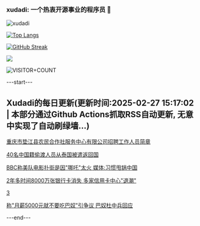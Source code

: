 ### xudadi: 一个热衷开源事业的程序员 👋

![xudadi](https://github-readme-stats-git-masterorgs-github-readme-stats-team.vercel.app/api?username=xudadi)

[![Top Langs](https://github-readme-stats.vercel.app/api/top-langs/?username=xudadi)](https://github.com/anuraghazra/github-readme-stats)

[![GitHub Streak](https://streak-stats.demolab.com?user=xudadi&locale=zh_Hans)](https://git.io/streak-stats)

![](https://raw.githubusercontent.com/xudadi/xudadi/main/assets/github-contribution-grid-snake.svg)

![VISITOR+COUNT](https://komarev.com/ghpvc/?username=xudadi&label=VISITOR+COUNT)


---start---

## Xudadi的每日更新(更新时间:2025-02-27 15:17:02 | 本部分通过Github Actions抓取RSS自动更新, 无意中实现了自动刷绿墙...)

[重庆市垫江县农民合作社服务中心有限公司招聘工作人员简章](https://www.gongkaoleida.com/article/2302801)

[40名中国籍偷渡人员从泰国被遣返回国](https://m.163.com/news/article/JPDK99IG000189PS.html)

[BBC称美队电影扑街是因"哪吒"太火 媒体:习惯甩锅中国](https://m.163.com/news/article/JPDK25J90001899O.html)

[2年多时间8000万张银行卡消失 多家信用卡中心"退潮"](https://m.163.com/news/article/JPDFADVA0534A4SC.html)

[3](https://m.163.com/touch/news/sub/domestic)

[称"月薪5000元就不要吃巴奴"引争议 巴奴杜中兵回应](https://m.163.com/news/article/JPDB04JL05129QAF.html)

---end---
